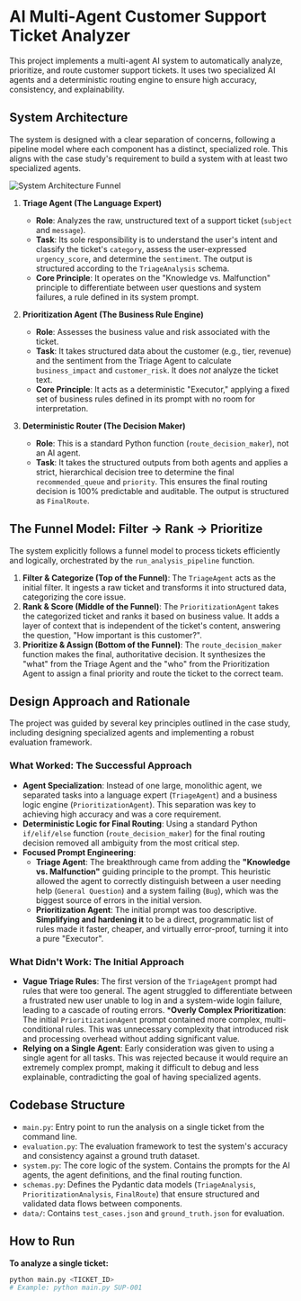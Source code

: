 # AI Multi-Agent Customer Support Ticket Analyzer

This project implements a multi-agent AI system to automatically analyze, prioritize, and route customer support tickets. It uses two specialized AI agents and a deterministic routing engine to ensure high accuracy, consistency, and explainability.

## System Architecture

The system is designed with a clear separation of concerns, following a pipeline model where each component has a distinct, specialized role. This aligns with the case study's requirement to build a system with at least two specialized agents.

![System Architecture Funnel]()

1.  **Triage Agent (The Language Expert)**
    * **Role**: Analyzes the raw, unstructured text of a support ticket (`subject` and `message`).
    * **Task**: Its sole responsibility is to understand the user's intent and classify the ticket's `category`, assess the user-expressed `urgency_score`, and determine the `sentiment`. The output is structured according to the `TriageAnalysis` schema.
    * **Core Principle**: It operates on the "Knowledge vs. Malfunction" principle to differentiate between user questions and system failures, a rule defined in its system prompt.

2.  **Prioritization Agent (The Business Rule Engine)**
    * **Role**: Assesses the business value and risk associated with the ticket.
    * **Task**: It takes structured data about the customer (e.g., tier, revenue) and the sentiment from the Triage Agent to calculate `business_impact` and `customer_risk`. It does *not* analyze the ticket text.
    * **Core Principle**: It acts as a deterministic "Executor," applying a fixed set of business rules defined in its prompt with no room for interpretation.

3.  **Deterministic Router (The Decision Maker)**
    * **Role**: This is a standard Python function (`route_decision_maker`), not an AI agent.
    * **Task**: It takes the structured outputs from both agents and applies a strict, hierarchical decision tree to determine the final `recommended_queue` and `priority`. This ensures the final routing decision is 100% predictable and auditable. The output is structured as `FinalRoute`.

## The Funnel Model: Filter -> Rank -> Prioritize

The system explicitly follows a funnel model to process tickets efficiently and logically, orchestrated by the `run_analysis_pipeline` function.

1.  **Filter & Categorize (Top of the Funnel)**: The `TriageAgent` acts as the initial filter. It ingests a raw ticket and transforms it into structured data, categorizing the core issue.
2.  **Rank & Score (Middle of the Funnel)**: The `PrioritizationAgent` takes the categorized ticket and ranks it based on business value. It adds a layer of context that is independent of the ticket's content, answering the question, "How important is this customer?".
3.  **Prioritize & Assign (Bottom of the Funnel)**: The `route_decision_maker` function makes the final, authoritative decision. It synthesizes the "what" from the Triage Agent and the "who" from the Prioritization Agent to assign a final priority and route the ticket to the correct team.

## Design Approach and Rationale

The project was guided by several key principles outlined in the case study, including designing specialized agents and implementing a robust evaluation framework.

### What Worked: The Successful Approach

* **Agent Specialization**: Instead of one large, monolithic agent, we separated tasks into a language expert (`TriageAgent`) and a business logic engine (`PrioritizationAgent`). This separation was key to achieving high accuracy and was a core requirement.
* **Deterministic Logic for Final Routing**: Using a standard Python `if/elif/else` function (`route_decision_maker`) for the final routing decision removed all ambiguity from the most critical step.
* **Focused Prompt Engineering**:
    * **Triage Agent**: The breakthrough came from adding the **"Knowledge vs. Malfunction"** guiding principle to the prompt. This heuristic allowed the agent to correctly distinguish between a user needing help (`General Question`) and a system failing (`Bug`), which was the biggest source of errors in the initial version.
    * **Prioritization Agent**: The initial prompt was too descriptive. **Simplifying and hardening it** to be a direct, programmatic list of rules made it faster, cheaper, and virtually error-proof, turning it into a pure "Executor".

### What Didn't Work: The Initial Approach

* **Vague Triage Rules**: The first version of the `TriageAgent` prompt had rules that were too general. The agent struggled to differentiate between a frustrated new user unable to log in and a system-wide login failure, leading to a cascade of routing errors.
***Overly Complex Prioritization**: The initial `PrioritizationAgent` prompt contained more complex, multi-conditional rules. This was unnecessary complexity that introduced risk and processing overhead without adding significant value.
* **Relying on a Single Agent**: Early consideration was given to using a single agent for all tasks. This was rejected because it would require an extremely complex prompt, making it difficult to debug and less explainable, contradicting the goal of having specialized agents.

## Codebase Structure

* `main.py`: Entry point to run the analysis on a single ticket from the command line.
* `evaluation.py`: The evaluation framework to test the system's accuracy and consistency against a ground truth dataset.
* `system.py`: The core logic of the system. Contains the prompts for the AI agents, the agent definitions, and the final routing function.
* `schemas.py`: Defines the Pydantic data models (`TriageAnalysis`, `PrioritizationAnalysis`, `FinalRoute`) that ensure structured and validated data flows between components.
* `data/`: Contains `test_cases.json` and `ground_truth.json` for evaluation.

## How to Run

**To analyze a single ticket:**
```bash
python main.py <TICKET_ID>
# Example: python main.py SUP-001
